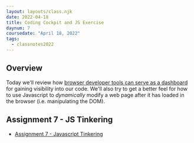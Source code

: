 ```yaml
---
layout: layouts/class.njk
date: 2022-04-18
title: Coding Cockpit and JS Exercise
daynum: 7
coursedate: "April 18, 2022"
tags:
  - classnotes2022
---
```


## Overview

Today we'll review how [browser developer tools can serve as a dashboard](../../topics/coding_cockpit/) for gaining visibility into our code. We'll also try to get a better feel for how to use Javascript to *dynamically* modify a web page after it has loaded in the browser (i.e. manipulating the DOM).

## Assignment 7 - JS Tinkering

* [Assignment 7 - Javascript Tinkering](../../assignments/7/)

